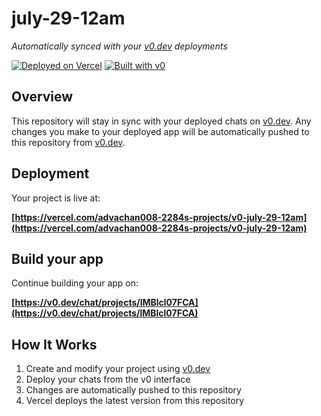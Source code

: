 # july-29-12am

*Automatically synced with your [v0.dev](https://v0.dev) deployments*

[![Deployed on Vercel](https://img.shields.io/badge/Deployed%20on-Vercel-black?style=for-the-badge&logo=vercel)](https://vercel.com/advachan008-2284s-projects/v0-july-29-12am)
[![Built with v0](https://img.shields.io/badge/Built%20with-v0.dev-black?style=for-the-badge)](https://v0.dev/chat/projects/lMBlcl07FCA)

## Overview

This repository will stay in sync with your deployed chats on [v0.dev](https://v0.dev).
Any changes you make to your deployed app will be automatically pushed to this repository from [v0.dev](https://v0.dev).

## Deployment

Your project is live at:

**[https://vercel.com/advachan008-2284s-projects/v0-july-29-12am](https://vercel.com/advachan008-2284s-projects/v0-july-29-12am)**

## Build your app

Continue building your app on:

**[https://v0.dev/chat/projects/lMBlcl07FCA](https://v0.dev/chat/projects/lMBlcl07FCA)**

## How It Works

1. Create and modify your project using [v0.dev](https://v0.dev)
2. Deploy your chats from the v0 interface
3. Changes are automatically pushed to this repository
4. Vercel deploys the latest version from this repository